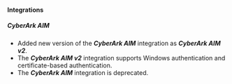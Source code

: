 
#### Integrations
##### CyberArk AIM
- Added new version of the ***CyberArk AIM*** integration as ***CyberArk AIM v2***.
- The ***CyberArk AIM v2*** integration supports Windows authentication and certificate-based authentication.
- The ***CyberArk AIM*** integration is deprecated.
